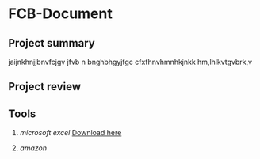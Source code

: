 # FCB-Document
## Project summary

jaijnkhnjjbnvfcjgv jfvb  n bnghbhgyjfgc cfxfhnvhmnhkjnkk hm,lhlkvtgvbrk,v

## Project review

## Tools

1. *microsoft excel* [Download here](https://www.microsoft.com/en-us/microsoft-365/excel?ocid=ORSEARCH_Bing)

2. *amazon*
